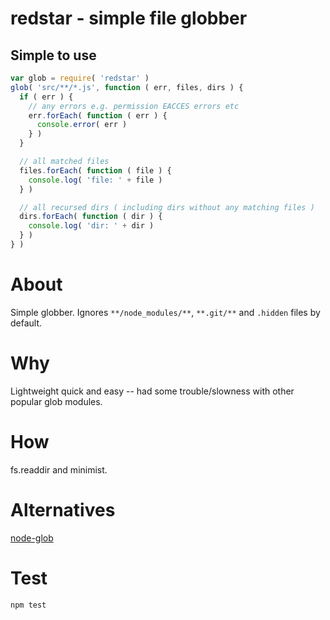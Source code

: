 #  redstar - simple file globber

## Simple to use
```js
var glob = require( 'redstar' )
glob( 'src/**/*.js', function ( err, files, dirs ) {
  if ( err ) {
    // any errors e.g. permission EACCES errors etc
    err.forEach( function ( err ) {
      console.error( err )
    } )
  }

  // all matched files
  files.forEach( function ( file ) {
    console.log( 'file: ' + file )
  } )

  // all recursed dirs ( including dirs without any matching files )
  dirs.forEach( function ( dir ) {
    console.log( 'dir: ' + dir )
  } )
} )
```

# About
Simple globber. Ignores `**/node_modules/**`, `**.git/**` and `.hidden` files by default.

# Why
Lightweight quick and easy -- had some trouble/slowness with other popular glob modules.

# How
fs.readdir and minimist.

# Alternatives
[node-glob](https://github.com/isaacs/node-glob#glob)

# Test
```bash
npm test
```
